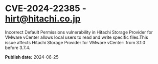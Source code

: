 # CVE-2024-22385 - hirt@hitachi.co.jp

Incorrect Default Permissions vulnerability in Hitachi Storage Provider for VMware vCenter allows local users to read and write specific files.This issue affects Hitachi Storage Provider for VMware vCenter: from 3.1.0 before 3.7.4.

**Publish date:** 2024-06-25

